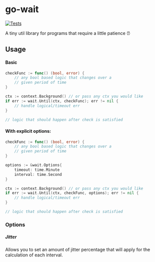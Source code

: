 # go-wait
[![Tests](https://github.com/asaf-shitrit/go-wait/actions/workflows/run-tests.yml/badge.svg)](https://github.com/asaf-shitrit/go-wait/actions/workflows/run-tests.yml)

A tiny util library for programs that require a little patience ⏰

## Usage

#### Basic
```go
checkFunc := func() (bool, error) {
    // any bool based logic that changes over a 
    // given period of time
}

ctx := context.Background() // or pass any ctx you would like
if err := wait.Until(ctx, checkFunc); err != nil {
    // handle logical/timeout err
}

// logic that should happen after check is satisfied
```
#### With explicit options:
```go
checkFunc := func() (bool, error) {
    // any bool based logic that changes over a 
    // given period of time
}

options := &wait.Options{
    timeout: time.Minute
    interval: time.Second
}

ctx := context.Background() // or pass any ctx you would like
if err := wait.Until(ctx, checkFunc, options); err != nil {
    // handle logical/timeout err
}

// logic that should happen after check is satisfied
```

### Options
##### Jitter
Allows you to set an amount of jitter percentage that will apply
for the calculation of each interval.
